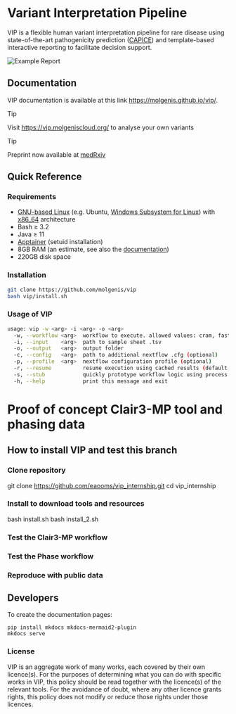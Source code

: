 # Variant Interpretation Pipeline
VIP is a flexible human variant interpretation pipeline for rare disease using state-of-the-art pathogenicity prediction ([CAPICE](https://github.com/molgenis/capice)) and template-based interactive reporting to facilitate decision support.

![Example Report](docs/img/report_example.png)

## Documentation
VIP documentation is available at this link https://molgenis.github.io/vip/.

> [!TIP]
> Visit <a href="https://vip.molgeniscloud.org/">https://vip.molgeniscloud.org/</a> to analyse your own variants

> [!TIP]
> Preprint now available at <a href="https://doi.org/10.1101/2024.04.11.24305656">medRxiv</a>

## Quick Reference

### Requirements
- [GNU-based Linux](https://en.wikipedia.org/wiki/Linux_distribution#Widely_used_GNU-based_or_GNU-compatible_distributions) (e.g. Ubuntu, [Windows Subsystem for Linux](https://learn.microsoft.com/en-us/windows/wsl/about)) with [x86_64](https://en.wikipedia.org/wiki/X86-64) architecture
- Bash ≥ 3.2
- Java ≥ 11
- [Apptainer](https://apptainer.org/docs/admin/main/installation.html#install-from-pre-built-packages) (setuid installation)
- 8GB RAM (an estimate, see also the [documentation](https://molgenis.github.io/vip/get_started/requirements/))
- 220GB disk space

### Installation
```bash
git clone https://github.com/molgenis/vip
bash vip/install.sh
```

### Usage of VIP
```bash
usage: vip -w <arg> -i <arg> -o <arg>
  -w, --workflow <arg>  workflow to execute. allowed values: cram, fastq, gvcf, vcf
  -i, --input    <arg>  path to sample sheet .tsv
  -o, --output   <arg>  output folder
  -c, --config   <arg>  path to additional nextflow .cfg (optional)
  -p, --profile  <arg>  nextflow configuration profile (optional)
  -r, --resume          resume execution using cached results (default: false)
  -s, --stub            quickly prototype workflow logic using process script stubs
  -h, --help            print this message and exit
```

# Proof of concept Clair3-MP tool and phasing data

## How to install VIP and test this branch
### Clone repository 
git clone https://github.com/eaooms/vip_internship.git
cd vip_internship

### Install to download tools and resources
bash install.sh
bash install_2.sh

### Test the Clair3-MP workflow

### Test the Phase workflow

### Reproduce with public data


## Developers
To create the documentation pages:
```
pip install mkdocs mkdocs-mermaid2-plugin
mkdocs serve
```

### License
VIP is an aggregate work of many works, each covered by their own licence(s). For the purposes of determining what you can do with specific works in VIP, this policy should be read together with the licence(s) of the relevant tools. For the avoidance of doubt, where any other licence grants rights, this policy does not modify or reduce those rights under those licences.
